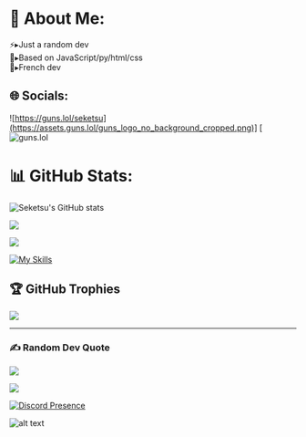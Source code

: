 


# 💫 About Me:
⚡▸Just a random dev<br>🔎▸Based on JavaScript/py/html/css<br>🍃▸French dev


## 🌐 Socials:
 ![https://guns.lol/seketsu](https://assets.guns.lol/guns_logo_no_background_cropped.png)]
[![guns.lol](https://guns.lol/seketsu) 


# 📊 GitHub Stats:

![Seketsu's GitHub stats](https://github-readme-stats.vercel.app/api?username=Seketsu-org&theme=dark&show_icons=true)

![](https://github-readme-streak-stats.herokuapp.com/?user=Seketsu-org&theme=dark&hide_border=false)<br/>

![](https://github-readme-stats.vercel.app/api/top-langs/?username=Seketsu-org&theme=dark&hide_border=false&include_all_commits=false&count_private=false&layout=compact)

[![My Skills](https://skillicons.dev/icons?i=js,html,css,discord,docker,py,vscode,git&perline=4)](https://skillicons.dev)

## 🏆 GitHub Trophies
![](https://github-profile-trophy.vercel.app/?username=Seketsu-org&theme=radical&no-frame=false&no-bg=true&margin-w=4)


---

### ✍️ Random Dev Quote
![](https://quotes-github-readme.vercel.app/api?type=horizontal&theme=radical)

[![](https://visitcount.itsvg.in/api?id=Seketsu-org&icon=0&color=0)](https://visitcount.itsvg.in)

[![Discord Presence](https://lanyard.cnrad.dev/api/860921402776616970)](https://discord.com/users/860921402776616970)

 ![alt text](https://raw.githubusercontent.com/trinib/trinib/82213791fa9ff58d3ca768ddd6de2489ec23ffca/images/footer.svg)

